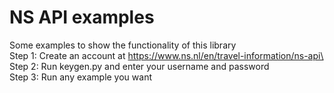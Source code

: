 # NS API examples

Some examples to show the functionality of this library\
Step 1: Create an account at https://www.ns.nl/en/travel-information/ns-api\
Step 2: Run keygen.py and enter your username and password\
Step 3: Run any example you want

